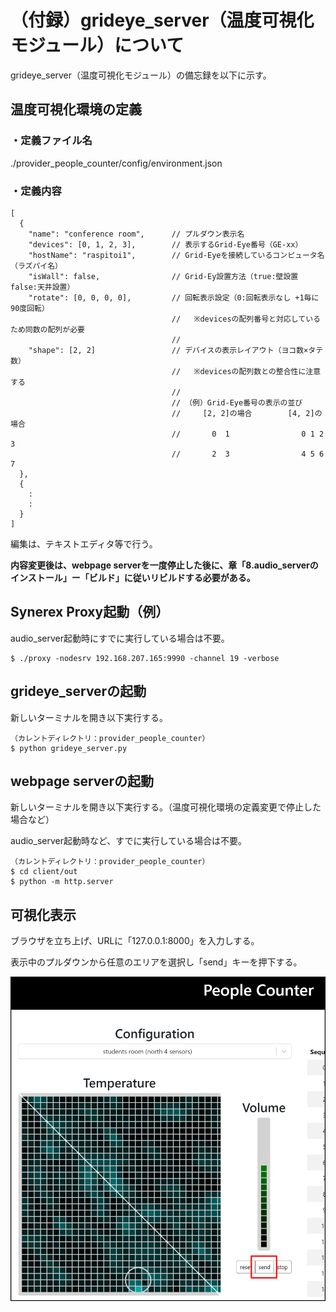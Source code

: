 # （付録）grideye_server（温度可視化モジュール）について

grideye_server（温度可視化モジュール）の備忘録を以下に示す。

## 温度可視化環境の定義

### ・定義ファイル名

./provider_people_counter/config/environment.json



### ・定義内容

```
[
  {
    "name": "conference room",      // プルダウン表示名
    "devices": [0, 1, 2, 3],        // 表示するGrid-Eye番号（GE-xx）
    "hostName": "raspitoi1",        // Grid-Eyeを接続しているコンピュータ名（ラズパイ名）
    "isWall": false,                // Grid-Ey設置方法（true:壁設置  false:天井設置）
    "rotate": [0, 0, 0, 0],         // 回転表示設定（0:回転表示なし +1毎に90度回転）
                                    //   ※devicesの配列番号と対応しているため同数の配列が必要
                                    //
    "shape": [2, 2]                 // デバイスの表示レイアウト（ヨコ数×タテ数）
                                    //   ※devicesの配列数との整合性に注意する
                                    //
                                    // （例）Grid-Eye番号の表示の並び
                                    //     [2, 2]の場合        [4, 2]の場合
                                    //       0  1                0 1 2 3
                                    //       2  3                4 5 6 7
  },
  {
    :
    :
  }
]
```

編集は、テキストエディタ等で行う。

**内容変更後は、webpage serverを一度停止した後に、章「8.audio_serverのインストール」ー「ビルド」に従いリビルドする必要がある。**



## Synerex Proxy起動（例）

audio_server起動時にすでに実行している場合は不要。

```
$ ./proxy -nodesrv 192.168.207.165:9990 -channel 19 -verbose
```



## grideye_serverの起動

新しいターミナルを開き以下実行する。

```
（カレントディレクトリ：provider_people_counter）
$ python grideye_server.py
```



## webpage serverの起動

新しいターミナルを開き以下実行する。（温度可視化環境の定義変更で停止した場合など）

audio_server起動時など、すでに実行している場合は不要。

```
（カレントディレクトリ：provider_people_counter）
$ cd client/out
$ python -m http.server
```



## 可視化表示

ブラウザを立ち上げ、URLに「127.0.0.1:8000」を入力しする。

表示中のプルダウンから任意のエリアを選択し「send」キーを押下する。

![img](../img/0900/browse.png)



